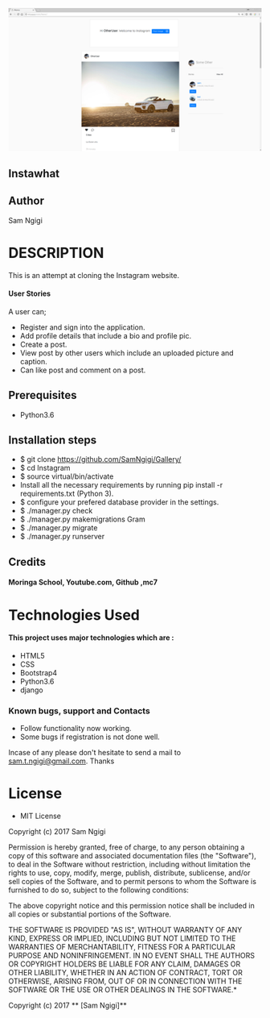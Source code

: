 ![Instawhat](instawhat.png)

## Instawhat

## Author

Sam Ngigi

# DESCRIPTION

This is an attempt at cloning the Instagram website.




#### User Stories

A user can;

* Register and sign into the application.
* Add profile details that include a bio and profile pic.
* Create a post.
* View post by other users which include an uploaded picture and caption.
* Can like post and comment on a post.


## Prerequisites
* Python3.6

## Installation steps
* $ git clone https://github.com/SamNgigi/Gallery/
* $ cd Instagram
* $ source virtual/bin/activate
* Install all the necessary requirements by running pip install -r requirements.txt (Python 3).
* $ configure your prefered database provider in the settings.
* $ ./manager.py check
* $ ./manager.py makemigrations Gram
* $ ./manager.py migrate
* $ ./manager.py runserver



## Credits

#### Moringa School, Youtube.com, Github ,mc7

# Technologies Used

#### This project uses major technologies which are :
* HTML5
* CSS
* Bootstrap4
* Python3.6
* django


### Known bugs, support and Contacts

- Follow functionality now working.
- Some bugs if registration is not done well.

Incase of any please don't hesitate to send a mail to sam.t.ngigi@gmail.com. Thanks

# License

* MIT License

Copyright (c) 2017 Sam Ngigi



Permission is hereby granted, free of charge, to any person obtaining a copy
of this software and associated documentation files (the "Software"), to deal
in the Software without restriction, including without limitation the rights
to use, copy, modify, merge, publish, distribute, sublicense, and/or sell
copies of the Software, and to permit persons to whom the Software is
furnished to do so, subject to the following conditions:

The above copyright notice and this permission notice shall be included in all
copies or substantial portions of the Software.

THE SOFTWARE IS PROVIDED "AS IS", WITHOUT WARRANTY OF ANY KIND, EXPRESS OR
IMPLIED, INCLUDING BUT NOT LIMITED TO THE WARRANTIES OF MERCHANTABILITY,
FITNESS FOR A PARTICULAR PURPOSE AND NONINFRINGEMENT. IN NO EVENT SHALL THE
AUTHORS OR COPYRIGHT HOLDERS BE LIABLE FOR ANY CLAIM, DAMAGES OR OTHER
LIABILITY, WHETHER IN AN ACTION OF CONTRACT, TORT OR OTHERWISE, ARISING FROM,
OUT OF OR IN CONNECTION WITH THE SOFTWARE OR THE USE OR OTHER DEALINGS IN THE
SOFTWARE.*

Copyright (c) 2017 ** [Sam Ngigi]**
